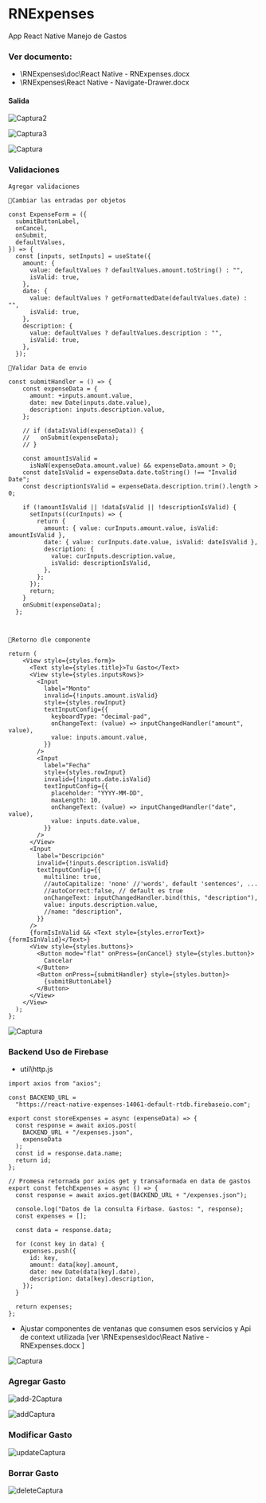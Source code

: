 # RNExpenses
App React Native Manejo de Gastos

### Ver documento: 
* \RNExpenses\doc\React Native - RNExpenses.docx
* \RNExpenses\React Native - Navigate-Drawer.docx

#### Salida
![Captura2](https://github.com/wlopera/RNExpenses/assets/7141537/72309ce9-d467-4482-81fa-2ac9b9a978ee)

![Captura3](https://github.com/wlopera/RNExpenses/assets/7141537/9002e161-05fe-488f-9d18-fef2f10be584)

![Captura](https://github.com/wlopera/RNExpenses/assets/7141537/dfd49324-0474-4a60-ba8d-0e648765c333)

### Validaciones

```
Agregar validaciones

Cambiar las entradas por objetos

const ExpenseForm = ({
  submitButtonLabel,
  onCancel,
  onSubmit,
  defaultValues,
}) => {
  const [inputs, setInputs] = useState({
    amount: {
      value: defaultValues ? defaultValues.amount.toString() : "",
      isValid: true,
    },
    date: {
      value: defaultValues ? getFormattedDate(defaultValues.date) : "",
      isValid: true,
    },
    description: {
      value: defaultValues ? defaultValues.description : "",
      isValid: true,
    },
  });

Validar Data de envio

const submitHandler = () => {
    const expenseData = {
      amount: +inputs.amount.value,
      date: new Date(inputs.date.value),
      description: inputs.description.value,
    };

    // if (dataIsValid(expenseData)) {
    //   onSubmit(expenseData);
    // }

    const amountIsValid =
      isNaN(expenseData.amount.value) && expenseData.amount > 0;
    const dateIsValid = expenseData.date.toString() !== "Invalid Date";
    const descriptionIsValid = expenseData.description.trim().length > 0;

    if (!amountIsValid || !dataIsValid || !descriptionIsValid) {
      setInputs((curInputs) => {
        return {
          amount: { value: curInputs.amount.value, isValid: amountIsValid },
          date: { value: curInputs.date.value, isValid: dateIsValid },
          description: {
            value: curInputs.description.value,
            isValid: descriptionIsValid,
          },
        };
      });
      return;
    }
    onSubmit(expenseData);
  };



Retorno dle componente

return (
    <View style={styles.form}>
      <Text style={styles.title}>Tu Gasto</Text>
      <View style={styles.inputsRows}>
        <Input
          label="Monto"
          invalid={!inputs.amount.isValid}
          style={styles.rowInput}
          textInputConfig={{
            keyboardType: "decimal-pad",
            onChangeText: (value) => inputChangedHandler("amount", value),
            value: inputs.amount.value,
          }}
        />
        <Input
          label="Fecha"
          style={styles.rowInput}
          invalid={!inputs.date.isValid}
          textInputConfig={{
            placeholder: "YYYY-MM-DD",
            maxLength: 10,
            onChangeText: (value) => inputChangedHandler("date", value),
            value: inputs.date.value,
          }}
        />
      </View>
      <Input
        label="Descripción"
        invalid={!inputs.description.isValid}
        textInputConfig={{
          multiline: true,
          //autoCapitalize: 'none' //'words', default 'sentences', ...
          //autoCorrect:false, // default es true
          onChangeText: inputChangedHandler.bind(this, "description"),
          value: inputs.description.value,
          //name: "description",
        }}
      />
      {formIsInValid && <Text style={styles.errorText}> {formIsInValid}</Text>}
      <View style={styles.buttons}>
        <Button mode="flat" onPress={onCancel} style={styles.button}>
          Cancelar
        </Button>
        <Button onPress={submitHandler} style={styles.button}>
          {submitButtonLabel}
        </Button>
      </View>
    </View>
  );
};
```
![Captura](https://github.com/wlopera/RNExpenses/assets/7141537/f3820030-2f74-419c-a62c-749ef4f70e0d)

### Backend Uso de Firebase
* util\http.js
```
import axios from "axios";

const BACKEND_URL =
  "https://react-native-expenses-14061-default-rtdb.firebaseio.com";

export const storeExpenses = async (expenseData) => {
  const response = await axios.post(
    BACKEND_URL + "/expenses.json",
    expenseData
  );
  const id = response.data.name;
  return id;
};

// Promesa retornada por axios get y transaformada en data de gastos
export const fetchExpenses = async () => {
  const response = await axios.get(BACKEND_URL + "/expenses.json");

  console.log("Datos de la consulta Firbase. Gastos: ", response);
  const expenses = [];

  const data = response.data;

  for (const key in data) {
    expenses.push({
      id: key,
      amount: data[key].amount,
      date: new Date(data[key].date),
      description: data[key].description,
    });
  }

  return expenses;
};
```
* Ajustar componentes de ventanas que consumen esos servicios y Api de context utilizada [ver \RNExpenses\doc\React Native - RNExpenses.docx ]

![Captura](https://github.com/wlopera/RNExpenses/assets/7141537/de26997b-db1a-4a8e-9879-330292d8e0e8)

 ### Agregar Gasto
 ![add-2Captura](https://github.com/wlopera/RNExpenses/assets/7141537/89a5e673-4f0b-44cf-8642-df0e143ede20)

![addCaptura](https://github.com/wlopera/RNExpenses/assets/7141537/0f00969a-e20f-4874-a349-23c9284e8231)

 ### Modificar Gasto
![updateCaptura](https://github.com/wlopera/RNExpenses/assets/7141537/c434c4d6-832b-49fa-a209-85159a5e1769)

 ### Borrar Gasto
![deleteCaptura](https://github.com/wlopera/RNExpenses/assets/7141537/5697a091-8fa9-4c79-bb48-e9b825133641)

